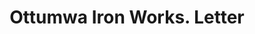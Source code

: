---
doi: 10.7916/D8087HHC
date_other: '1890'
date_other_textual: 1890-1899
form: correspondence
genre:
- Letters (correspondence)
name:
- Ottumwa Iron Works
- Johnston Ruffler Co.
object_in_context_url: https://biggert.cul.columbia.edu/items/view/ave_biggert_01755
subject_hierarchical_geographic:
- Ottumwa, Iowa, United States
subject_name:
- Ottumwa Iron Works
- Johnston Ruffler Co.
title: Ottumwa Iron Works. Letter
sort_title: Ottumwa Iron Works. Letter
call_number: ave_biggert_01755
coordinates:
- 41.01305555555555,-92.41472222222222
pid: ave_biggert_01755
identifiers: ave_biggert_01755
thumbnail: https://derivativo-1.library.columbia.edu/iiif/2/ldpd:490845/full/!256,256/0/native.jpg
permalink: /biggert/ave_biggert_01755/
layout: iiif-image-page
---